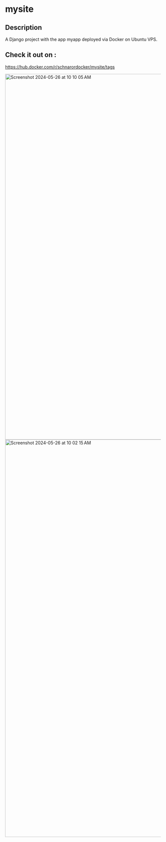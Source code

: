 # mysite

## Description
A Django project with the app myapp deployed via Docker on Ubuntu VPS.

## Check it out on :
https://hub.docker.com/r/schnarordocker/mysite/tags


<img width="1179" alt="Screenshot 2024-05-26 at 10 10 05 AM" src="https://github.com/sachnaror/mysite/assets/9551754/991ab9fe-a99f-4d41-833c-ac593756379d">


<img width="1282" alt="Screenshot 2024-05-26 at 10 02 15 AM" src="https://github.com/sachnaror/mysite/assets/9551754/b1bac7f8-07b2-45e4-ba91-47192c2dee90">
